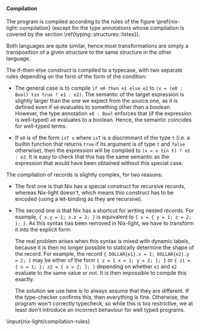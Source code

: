 #### Compilation

The program is compiled according to the rules of the
figure \pref{nix-light::compilation} (except for the type annotations whose
compilation is covered by the section \ref{typing::structures::listes}).

Both languages are quite similar, hence most transformations are simply a
transposition of a given structure to the same structure in the other language.

The if-then-else construct is compiled to a typecase, with two separate rules
depending on the form of the form of the condition:

- The general case is to compile `if e0 then e1 else e2` to `(x = (e0 : Bool)
  tin true ? e1 : e2)`.
  The semantic of the target expression is slightly larger than the one we
  expect from the source one, as it is defined even if `e0` evaluates to
  something other than a boolean. However, the type annotation `e0 : Bool`
  enforces that (if the expression is well-typed) `e0` evaluates to a boolean.
  Hence, the semantic coincides for well-typed terms.

- If `e0` is of the form `isT x` where `isT` is a discriminant of the type `t`
  (i.e. a builtin function that returns `true` if its argument is of type `t`
  and `false` otherwise), then the expression will be compiled to
  `(x = x tin t) ? e1 : e2`.
  It is easy to check that this has the same semantic as the expression that
  would have been obtained without this special case.

The compilation of records is slightly complex, for two reasons:

- The first one is that Nix has a special construct for recursive records,
  whereas Nix-light doesn't, which means this construct has to be encoded (using
  a let-binding as they are recursive).

- The second one is that Nix has a shortcut for writing nested records.
  For example, `{ x.y = 1; x.z = 2; }` is equivalent to
  `{ x = { y = 1; z = 2; }; }`.
  As this syntax has been removed in Nix-light, we have to transform it into
  the explicit form.

  The real problem arises when this syntax is mixed with dynamic labels,
  because it is then no longer possible to statically determine the shape of
  the record.
  For example, the record `{ DOLLAR{e1}.x = 1; DOLLAR{e2}.y = 2; }` may be
  either of the form `{ z = { x = 1; y = 2; }; }` or
  `{ z1 = { x = 1; }; z2 = { x = 2; }; }` depending on whether `e1` and `e2`
  evaluate to the same value or not.
  It is then impossible to compile this exactly.

  The solution we use here is to always assume that they are different.
  If the type-checker confirms this, then everything is fine.
  Otherwise, the program won't correctly typecheck, so while this is too
  restrictive, we at least don't introduce an incorrect behaviour for well
  typed programs.

\input{nix-light/compilation-rules}
